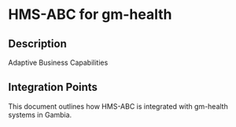 # HMS-ABC for gm-health

## Description

Adaptive Business Capabilities

## Integration Points

This document outlines how HMS-ABC is integrated with gm-health systems in Gambia.
